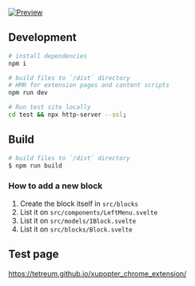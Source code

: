 [![Preview](https://github.com/tetreum/xupopter_chrome_extension/master/preview.png)](https://github.com/tetreum/xupopter_chrome_extension/master/preview.png)

## Development

```bash
# install dependencies
npm i

# build files to `/dist` directory
# HMR for extension pages and content scripts
npm run dev

# Run test site locally
cd test && npx http-server --ssl;
```

## Build

```bash
# build files to `/dist` directory
$ npm run build
```


### How to add a new block

1. Create the block itself in `src/blocks`
2. List it on `src/components/LeftMenu.svelte`
3. List it on `src/models/IBlock.svelte`
4. List it on `src/blocks/Block.svelte`

## Test page

https://tetreum.github.io/xupopter_chrome_extension/
